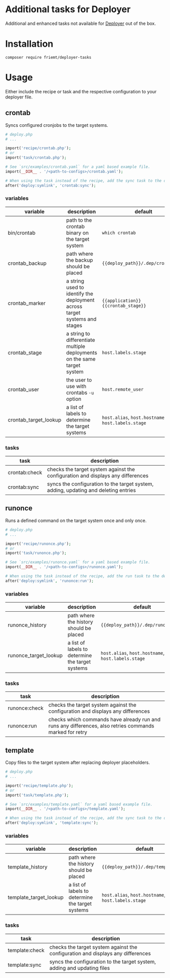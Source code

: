 # Additional tasks for Deployer

Additional and enhanced tasks not available for [Deployer](https://github.com/deployphp/deployer) out of the box.

# Installation

```shell
composer require friemt/deployer-tasks
```

# Usage

Either include the recipe or task and the respective configuration to your deployer file.

## crontab

Syncs configured cronjobs to the target systems.

```php
# deploy.php
# ...

import('recipe/crontab.php');
# or
import('task/crontab.php');

# See `src/examples/crontab.yaml` for a yaml based example file.
import(__DIR__ . '/<path-to-configs>/crontab.yaml');

# When using the task instead of the recipe, add the sync task to the deployment manually:
after('deploy:symlink', 'crontab:sync');
```

### variables

| variable              | description                                                               | default                                            |
|-----------------------|---------------------------------------------------------------------------|----------------------------------------------------|
| bin/crontab           | path to the crontab binary on the target system                           | `which crontab`                                    |
| crontab_backup        | path where the backup should be placed                                    | `{{deploy_path}}/.dep/crontab.bak`                 |
| crontab_marker        | a string used to identify the deployment across target systems and stages | `{{application}} {{crontab_stage}}`                |
| crontab_stage         | a string to differentiate multiple deployments on the same target system  | `host.labels.stage`                                |
| crontab_user          | the user to use with crontabs `-u` option                                 | `host.remote_user`                                 |
| crontab_target_lookup | a list of labels to determine the target systems                          | `host.alias`, `host.hostname`, `host.labels.stage` |

### tasks

| task          | description                                                                         |
|---------------|-------------------------------------------------------------------------------------|
| crontab:check | checks the target system against the configuration and displays any differences     |
| crontab:sync  | syncs the configuration to the target system, adding, updating and deleting entries |

## runonce

Runs a defined command on the target system once and only once.

```php
# deploy.php
# ...

import('recipe/runonce.php');
# or
import('task/runonce.php');

# See `src/examples/runonce.yaml` for a yaml based example file.
import(__DIR__ . '/<path-to-configs>/runonce.yaml');

# When using the task instead of the recipe, add the run task to the deployment manually:
after('deploy:symlink', 'runonce:run');
```

### variables

| variable              | description                                      | default                                            |
|-----------------------|--------------------------------------------------|----------------------------------------------------|
| runonce_history       | path where the history should be placed          | `{{deploy_path}}/.dep/runonce_log`                 |
| runonce_target_lookup | a list of labels to determine the target systems | `host.alias`, `host.hostname`, `host.labels.stage` |

### tasks

| task          | description                                                                                             |
|---------------|---------------------------------------------------------------------------------------------------------|
| runonce:check | checks the target system against the configuration and displays any differences                         |
| runonce:run   | checks which commands have already run and runs any differences, also retries commands marked for retry |

## template

Copy files to the target system after replacing deployer placeholders.

```php
# deploy.php
# ...

import('recipe/template.php');
# or
import('task/template.php');

# See `src/examples/template.yaml` for a yaml based example file.
import(__DIR__ . '/<path-to-configs>/template.yaml');

# When using the task instead of the recipe, add the sync task to the deployment manually:
after('deploy:symlink', 'template:sync');
```

### variables

| variable               | description                                      | default                                            |
|------------------------|--------------------------------------------------|----------------------------------------------------|
| template_history       | path where the history should be placed          | `{{deploy_path}}/.dep/template_log`                |
| template_target_lookup | a list of labels to determine the target systems | `host.alias`, `host.hostname`, `host.labels.stage` |

### tasks

| task           | description                                                                     |
|----------------|---------------------------------------------------------------------------------|
| template:check | checks the target system against the configuration and displays any differences |
| template:sync  | syncs the configuration to the target system, adding and updating files         |
